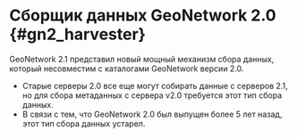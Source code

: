 # Сборщик данных GeoNetwork 2.0 {#gn2_harvester}

GeoNetwork 2.1 представил новый мощный механизм сбора данных, который несовместим с каталогами GeoNetwork версии 2.0. 
- Старые серверы 2.0 все еще могут собирать данные с серверов 2.1, но для сбора метаданных с сервера v2.0 требуется этот тип сбора данных.
- В связи с тем, что GeoNetwork 2.0 был выпущен более 5 лет назад, этот тип сбора данных устарел.